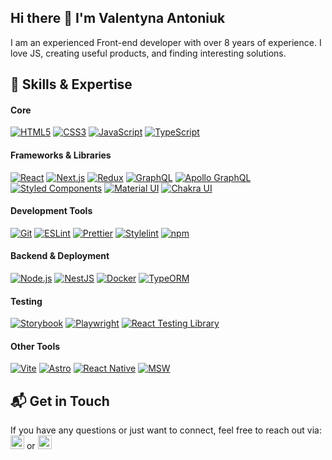 ## Hi there 👋 I'm Valentyna Antoniuk

I am an experienced Front-end developer with over 8 years of experience. I love JS, creating useful products, and finding interesting solutions.
## 🚀 Skills & Expertise

#### Core
[![HTML5](https://img.shields.io/badge/HTML5-white?style=flat-square&logo=html5&logoColor=E34F26)](https://developer.mozilla.org/en-US/docs/Web/HTML)
[![CSS3](https://img.shields.io/badge/CSS3-white?style=flat-square&logo=css3&logoColor=1572B6)](https://developer.mozilla.org/en-US/docs/Web/CSS)
[![JavaScript](https://img.shields.io/badge/JavaScript-white?style=flat-square&logo=javascript&logoColor=F7DF1E)](https://developer.mozilla.org/en-US/docs/Web/JavaScript)
[![TypeScript](https://img.shields.io/badge/TypeScript-white?style=flat-square&logo=typescript&logoColor=3178C6)](https://www.typescriptlang.org/)

#### Frameworks & Libraries
[![React](https://img.shields.io/badge/React-white?style=flat-square&logo=react&logoColor=61DAFB)](https://react.dev/)
[![Next.js](https://img.shields.io/badge/Next.js-white?style=flat-square&logo=nextdotjs&logoColor=000000)](https://nextjs.org/)
[![Redux](https://img.shields.io/badge/Redux-white?style=flat-square&logo=redux&logoColor=764ABC)](https://redux.js.org/)
[![GraphQL](https://img.shields.io/badge/GraphQL-white?style=flat-square&logo=graphql&logoColor=E10098)](https://graphql.org/)
[![Apollo GraphQL](https://img.shields.io/badge/Apollo_GraphQL-white?style=flat-square&logo=apollographql&logoColor=311C87)](https://www.apollographql.com/)
[![Styled Components](https://img.shields.io/badge/Styled_Components-white?style=flat-square&logo=styled-components&logoColor=DB7093)](https://styled-components.com/)
[![Material UI](https://img.shields.io/badge/Material_UI-white?style=flat-square&logo=mui&logoColor=007FFF)](https://mui.com/)
[![Chakra UI](https://img.shields.io/badge/Chakra_UI-white?style=flat-square&logo=chakraui&logoColor=319795)](https://chakra-ui.com/)

#### Development Tools
[![Git](https://img.shields.io/badge/Git-white?style=flat-square&logo=git&logoColor=F05032)](https://git-scm.com/)
[![ESLint](https://img.shields.io/badge/ESLint-white?style=flat-square&logo=eslint&logoColor=4B32C3)](https://eslint.org/)
[![Prettier](https://img.shields.io/badge/Prettier-white?style=flat-square&logo=prettier&logoColor=F7BA3E)](https://prettier.io/)
[![Stylelint](https://img.shields.io/badge/Stylelint-white?style=flat-square&logo=stylelint&logoColor=263238)](https://stylelint.io/)
[![npm](https://img.shields.io/badge/npm-white?style=flat-square&logo=npm&logoColor=CB3837)](https://www.npmjs.com/)

#### Backend & Deployment
[![Node.js](https://img.shields.io/badge/Node.js-white?style=flat-square&logo=nodedotjs&logoColor=339933)](https://nodejs.org/)
[![NestJS](https://img.shields.io/badge/NestJS-white?style=flat-square&logo=nestjs&logoColor=E0234E)](https://nestjs.com/)
[![Docker](https://img.shields.io/badge/Docker-white?style=flat-square&logo=docker&logoColor=2496ED)](https://www.docker.com/)
[![TypeORM](https://img.shields.io/badge/TypeORM-white?style=flat-square&logo=typeorm&logoColor=FE0803)](https://typeorm.io/)

#### Testing
[![Storybook](https://img.shields.io/badge/Storybook-white?style=flat-square&logo=storybook&logoColor=FF4785)](https://storybook.js.org/)
[![Playwright](https://img.shields.io/badge/Playwright-white?style=flat-square&logo=playwright&logoColor=45ba4b)](https://playwright.dev/)
[![React Testing Library](https://img.shields.io/badge/React_Testing_Library-white?style=flat-square&logo=react-testing-library&logoColor=E33332)](https://testing-library.com/docs/react-testing-library/intro/)

#### Other Tools
[![Vite](https://img.shields.io/badge/Vite-white?style=flat-square&logo=vite&logoColor=B73BFE)](https://vitejs.dev/)
[![Astro](https://img.shields.io/badge/Astro-white?style=flat-square&logo=astro&logoColor=BC52EE)](https://astro.build/)
[![React Native](https://img.shields.io/badge/React_Native-white?style=flat-square&logo=react&logoColor=61DAFB)](https://reactnative.dev/)
[![MSW](https://img.shields.io/badge/MSW-white?style=flat-square&logo=msw&logoColor=E10000)](https://mswjs.io/)



## 📬 Get in Touch 

If you have any questions or just want to connect, feel free to reach out via:  <a href="mailto:antoniuk.valentyna@gmail.com"><img src="https://img.shields.io/badge/Email-D14836?style=for-the-badge&logo=gmail&logoColor=white" height="22"></a>  or  <a href="https://www.linkedin.com/in/antoniukvalentyna/"><img src="https://img.shields.io/badge/LinkedIn-0077B5?style=for-the-badge&logo=linkedin&logoColor=white" height="22"></a>
